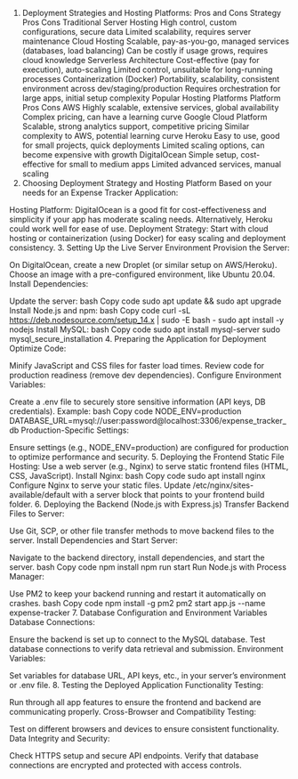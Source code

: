 1. Deployment Strategies and Hosting Platforms: Pros and Cons
Strategy	Pros	Cons
Traditional Server Hosting	High control, custom configurations, secure data	Limited scalability, requires server maintenance
Cloud Hosting	Scalable, pay-as-you-go, managed services (databases, load balancing)	Can be costly if usage grows, requires cloud knowledge
Serverless Architecture	Cost-effective (pay for execution), auto-scaling	Limited control, unsuitable for long-running processes
Containerization (Docker)	Portability, scalability, consistent environment across dev/staging/production	Requires orchestration for large apps, initial setup complexity
Popular Hosting Platforms
Platform	Pros	Cons
AWS	Highly scalable, extensive services, global availability	Complex pricing, can have a learning curve
Google Cloud Platform	Scalable, strong analytics support, competitive pricing	Similar complexity to AWS, potential learning curve
Heroku	Easy to use, good for small projects, quick deployments	Limited scaling options, can become expensive with growth
DigitalOcean	Simple setup, cost-effective for small to medium apps	Limited advanced services, manual scaling
2. Choosing Deployment Strategy and Hosting Platform
Based on your needs for an Expense Tracker Application:

Hosting Platform: DigitalOcean is a good fit for cost-effectiveness and simplicity if your app has moderate scaling needs. Alternatively, Heroku could work well for ease of use.
Deployment Strategy: Start with cloud hosting or containerization (using Docker) for easy scaling and deployment consistency.
3. Setting Up the Live Server Environment
Provision the Server:

On DigitalOcean, create a new Droplet (or similar setup on AWS/Heroku).
Choose an image with a pre-configured environment, like Ubuntu 20.04.
Install Dependencies:

Update the server:
bash
Copy code
sudo apt update && sudo apt upgrade
Install Node.js and npm:
bash
Copy code
curl -sL https://deb.nodesource.com/setup_14.x | sudo -E bash -
sudo apt install -y nodejs
Install MySQL:
bash
Copy code
sudo apt install mysql-server
sudo mysql_secure_installation
4. Preparing the Application for Deployment
Optimize Code:

Minify JavaScript and CSS files for faster load times.
Review code for production readiness (remove dev dependencies).
Configure Environment Variables:

Create a .env file to securely store sensitive information (API keys, DB credentials).
Example:
bash
Copy code
NODE_ENV=production
DATABASE_URL=mysql://user:password@localhost:3306/expense_tracker_db
Production-Specific Settings:

Ensure settings (e.g., NODE_ENV=production) are configured for production to optimize performance and security.
5. Deploying the Frontend
Static File Hosting:
Use a web server (e.g., Nginx) to serve static frontend files (HTML, CSS, JavaScript).
Install Nginx:
bash
Copy code
sudo apt install nginx
Configure Nginx to serve your static files. Update /etc/nginx/sites-available/default with a server block that points to your frontend build folder.
6. Deploying the Backend (Node.js with Express.js)
Transfer Backend Files to Server:

Use Git, SCP, or other file transfer methods to move backend files to the server.
Install Dependencies and Start Server:

Navigate to the backend directory, install dependencies, and start the server.
bash
Copy code
npm install
npm run start
Run Node.js with Process Manager:

Use PM2 to keep your backend running and restart it automatically on crashes.
bash
Copy code
npm install -g pm2
pm2 start app.js --name expense-tracker
7. Database Configuration and Environment Variables
Database Connections:

Ensure the backend is set up to connect to the MySQL database.
Test database connections to verify data retrieval and submission.
Environment Variables:

Set variables for database URL, API keys, etc., in your server’s environment or .env file.
8. Testing the Deployed Application
Functionality Testing:

Run through all app features to ensure the frontend and backend are communicating properly.
Cross-Browser and Compatibility Testing:

Test on different browsers and devices to ensure consistent functionality.
Data Integrity and Security:

Check HTTPS setup and secure API endpoints.
Verify that database connections are encrypted and protected with access controls.

